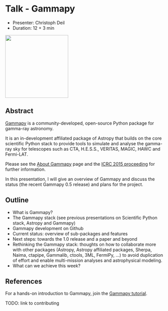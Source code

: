 # Talk - Gammapy

* Presenter: Christoph Deil
* Duration: 12 + 3 min

<img src="https://avatars2.githubusercontent.com/u/852409?v=3&s=460" height="200">

## Abstract

[Gammapy](https://gammapy.readthedocs.org/en/latest/index.html)
 is a community-developed, open-source Python package for gamma-ray astronomy.
 
 It is an in-development affiliated package of Astropy that builds on the core
 scientific Python stack to provide tools to simulate and analyse the gamma-ray
 sky for telescopes such as CTA, H.E.S.S., VERITAS, MAGIC, HAWC and Fermi-LAT.

 Please see the [About Gammapy](https://gammapy.readthedocs.org/en/latest/about.html#about-gammapy)
 page and the [ICRC 2015 proceeding](https://indico.cern.ch/event/344485/session/142/contribution/695/attachments/1136524/1626431/gammapy-icrc2015.pdf) for further information.
 
 In this presentation, I will give an overview of Gammapy and discuss the status
  (the recent Gammapy 0.5 release) and plans for the project.
 
## Outline

* What is Gammapy?
* The Gammapy stack (see previous presentations on Scientific Python stack, Astropy and Gammapy)
* Gammapy development on Github
* Current status: overview of sub-packages and features
* Next steps: towards the 1.0 release and a paper and beyond
* Rethinking the Gammapy stack: thoughts on how to collaborate more with other packages (Astropy, Astropy affiliated packages, Sherpa, Naima, ctapipe, Gammalib, ctools, 3ML, FermiPy, ...) to avoid duplication of effort and enable multi-mission analyses and astrophysical modeling.
* What can we achieve this week?

## References

For a hands-on introduction to Gammapy, join the
[Gammapy tutorial](https://github.com/gammapy/2015-MPIK-Workshop/tree/gh-pages/tutorials/gammapy).

TODO: link to contributing 
